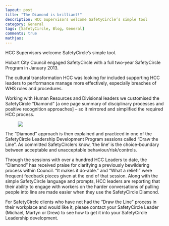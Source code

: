 ```yaml
---
layout: post
title: "The Diamond is brilliant!"
description: HCC Supervisors welcome SafetyCircle’s simple tool
category: General
tags: [SafetyCircle, Blog, General]
comments: true
mathjax: 
---
```

HCC Supervisors welcome SafetyCircle’s simple tool.

Hobart City Council engaged SafetyCircle with a full two-year SafetyCircle Program in January 2013.

The cultural transformation HCC was looking for included supporting HCC leaders to performance manage more effectively, especially breaches of WHS rules and procedures.

Working with Human Resources and Divisional leaders we customised the SafetyCircle “Diamond” [a one page summary of disciplinary processes and positive recognition approaches] – so it mirrored and simplified the required HCC process.
<figure>
	<a href="{{site.baseurl}}/images/the-diamond-large.jpg"><img src="{{site.baseurl}}/images/the-diamond.jpg"></a>
</figure>
 
The “Diamond” approach is then explained and practiced in one of the SafetyCircle Leadership Development Program sessions called “Draw the Line”. As committed SafetyCirclers know, ‘the line’ is the choice-boundary between acceptable and unacceptable behaviour/risk/controls.
 
Through the sessions with over a hundred HCC Leaders to date, the “Diamond” has received praise for clarifying a previously bewildering process within Council. “It makes it do-able.” and “What a relief!” were frequent feedback pieces given at the end of that session. Along with the simple SafetyCircle language and prompts, HCC leaders are reporting that their ability to engage with workers on the harder conversations of pulling people into line are made easier when they use the SafetyCircle Diamond.
 
For SafetyCircle clients who have not had the “Draw the Line” process in their workplace and would like it, please contact your SafetyCircle Leader (Michael, Martyn or Drew) to see how to get it into your SafetyCircle Leadership development.

